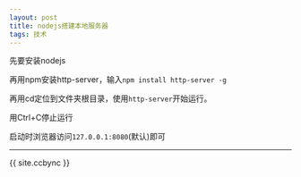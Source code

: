 ```yaml
---
layout: post
title: nodejs搭建本地服务器
tags: 技术
---
```


先要安装nodejs

再用npm安装http-server，输入`npm install http-server -g`

再用cd定位到文件夹根目录，使用`http-server`开始运行。

用Ctrl+C停止运行

启动时浏览器访问`127.0.0.1:8080`(默认)即可

-----------------

{{ site.ccbync }}
